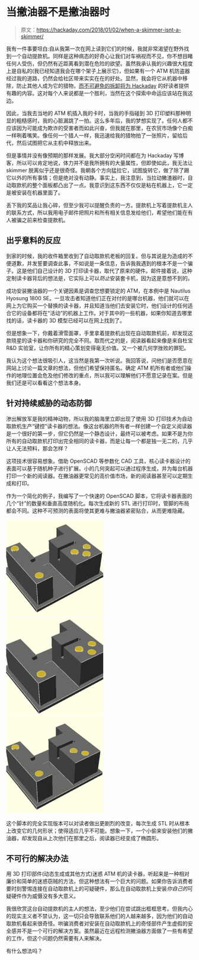 # 当撇油器不是撇油器时

> 原文：<https://hackaday.com/2018/01/02/when-a-skimmer-isnt-a-skimmer/>

我有一件事要坦白:自从我第一次在网上读到它们的时候，我就非常渴望在野外找到一个自动提款机。同样是这种病态的好奇心让我们对车祸视而不见，你不想目睹任何人受伤，但仍然有近距离看到潜在危险的欲望。虽然我承认我的兴趣很大程度上是自私的(我已经知道我会在哪个架子上展示它)，但如果有一个 ATM 机防盗器经过我的道路，仍然会给社区带来实实在在的好处。显然，我会将它从机器中移除，防止其他人成为它的猎物，[而不可避免的拆卸将为 Hackaday](https://hackaday.com/2016/05/03/reverse-engineering-an-atm-card-skimmer/) 的好读者提供有趣的内容。这对每个人来说都是一个胜利，当然在这个探索中命运应该站在我这边。

因此，当我去当地的 ATM 机插入我的卡时，当我的手指碰到 3D 打印塑料那种明显的粗糙感时，我的心脏漏跳了一拍。这么多年后，我的梦想实现了。任何人都不应该因为可能成为欺诈的受害者而如此兴奋，但我就在那里，在农贸市场像个白痴一样咧着嘴笑。像任何一个猎人一样，我迅速给我的猎物拍了一张照片，留给后代，然后试图把它从主机中释放出来。

但是事情并没有像预期的那样发展。我大部分空闲时间都在为 Hackaday 写博客，所以可以肯定地说，体力并不是我所拥有的大量属性，但即使如此，我无法让 skimmer 脱离似乎还是很奇怪。我朝各个方向猛拉它，试图旋转它，做了除了踢它以外的所有事情；但是绝对没有动静。事实上，我注意到，当拉动撇渣器时，自动取款机的整个面板都凸出了一点。我意识到这东西不仅仅是粘在机器上，它一定是被安装在机器里面了。

丢下我的奖品让我心碎，但至少我可以提醒负责的一方。提款机上写着提款机主人的联系方式，所以我用电子邮件把照片和所有相关信息发给他们，希望他们能在有人被骗之前来检查提款机。

## 出乎意料的反应

到家的时候，我的收件箱里收到了自动取款机老板的回复。但与其说是为造成的不便道歉，并发誓要调查此事，不如说是一条信息，告诉我我遇到的根本不是一个骗子。这是他们自己设计的 3D 打印读卡器，取代了原来的硬件。邮件接着说，这种定制读卡器背后的想法是，它实际上可以*防止*安装套卡机，因为这是意想不到的。

成功安装撇油器的一个关键因素是调查您想要锁定的 ATM，在本例中是 Nautilus Hyosung 1800 SE。一旦攻击者知道他们正在对付的是哪台机器，他们就可以在网上为它购买一个替换的读卡器，并且知道当他们去安装它时，他们设计的任何适合它的设备都将在“活动”的机器上工作。对于其中的一些机器，如果你知道去哪里找的话，读卡器的 3D 模型已经可以在网上找到了。

但是想象一下，你戴着滑雪面罩，手里拿着提款机出现在自动取款机前，却发现这款晓星的读卡器和你研究的完全不同。取而代之的是，阅读器看起来像是来自杜宝 R&D 实验室，让你所有的精心策划变得毫无价值。又一个被几何学挫败的罪犯。

我认为这个想法很吸引人，这当然是我第一次听说。我回答说，问他们是否愿意在网站上讨论一篇文章的想法，但他们希望保持匿名。确定 ATM 机所有者或他们操作的地理位置会危及他们修改的重点，所以我可以理解他们不愿意记录在案。但是我们还是可以看看这个想法本身。

## 针对持续威胁的动态防御

渗出解放军是我的精神动物，所以我的脑海里立即出现了使用 3D 打印技术为自动取款机生产“键控”读卡器的想法。像这台机器的所有者一样创建一个自定义阅读器是一个很好的第一步，但它仍然是一个静态设计，最终可以被考虑。如果不是为你所有的自动取款机打印出完全相同的读卡器，而是让每一个都是独一无二的，几乎让人无法预料，那会怎样？

这项技术很容易想象。借助 OpenSCAD 等参数化 CAD 工具，核心读卡器设计的表面可以基于随机种子进行扩展。小的几何突起可以通过程序生成，并为每台机器打印一个新的阅读器。在撇油器更常见的高价值市场，新的阅读器甚至可以定期生成和打印。

作为一个简化的例子，我编写了一个快速的 OpenSCAD 脚本，它将读卡器表面的几个“针”的数量和垂直高度随机化。每次生成新的 STL 进行打印时，管脚的布局都会不同。这种不可预测的表面将使其更难与撇油器紧密贴合，从而更难隐藏。

 [![skimmer_demo3](img/fcf6f03acfe5ab16196ddae694ea0f31.png "skimmer_demo3")](https://i0.wp.com/hackaday.com/wp-content/uploads/2017/12/skimmer_demo3.jpg?ssl=1)  [![skimmer_demo2](img/d2830a2ec069fb230cfa0cb5aaefd0b3.png "skimmer_demo2")](https://i0.wp.com/hackaday.com/wp-content/uploads/2017/12/skimmer_demo2.jpg?ssl=1)  [![skimmer_demo1](img/5bcf7ff5df3a42e316f296821ef3165b.png "skimmer_demo1")](https://i0.wp.com/hackaday.com/wp-content/uploads/2017/12/skimmer_demo1.jpg?ssl=1) 

这个脚本的完全实现版本可以对读者做出更剧烈的改变，每次生成 STL 时从根本上改变它的几何形状；使得适应几乎不可能。想象一下，一个小偷来安装他们的撇油器，却发现自从上次他们在那里之后，阅读器已经变成了椭圆形。

## 不可行的解决办法

用 3D 打印部件(动态生成或其他方式)迷惑 ATM 机的读卡器，听起来是一种相对廉价和简单的迷惑窃贼的方法，但这种想法有一个巨大的问题。如果你告诉消费者要时刻警惕连接在自动取款机上的可疑硬件，那么在自动取款机上安装*你自己的*可疑硬件作为威慑没有多大意义。

我很欣赏这台自动提款机的主人的想法，至少他们在尝试跳出框框思考。但我内心的现实主义者不禁认为，这一切只会导致联系他们的人越来越多，因为他们的自动取款机看起来很奇怪。哄骗消费者对安装在自动取款机上的奇怪部件产生虚假的安全感并不是一个可行的解决方案。虽然最近在远程检测撇油器方面做了一些有希望的工作，但这个问题仍然需要有人来解决。

有什么想法吗？